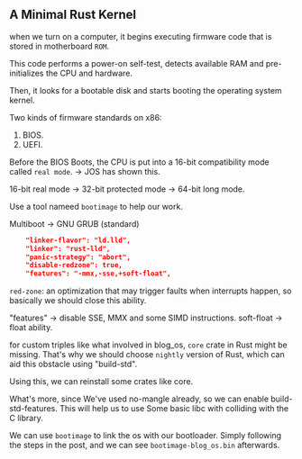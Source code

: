 ## A Minimal Rust Kernel
when we turn on a computer, it begins executing firmware code that is stored in motherboard `ROM`. 

This code performs a power-on self-test, detects available RAM and pre-initializes the CPU and hardware.

Then, it looks for a bootable disk and starts booting the operating system kernel.

Two kinds of firmware standards on x86:
1. BIOS.
2. UEFI.

Before the BIOS Boots, the CPU is put into a 16-bit compatibility mode called `real mode`. -> JOS has shown this.

16-bit real mode -> 32-bit protected mode -> 64-bit long mode.

Use a tool nameed `bootimage` to help our work.

Multiboot -> GNU GRUB (standard)
```json
    "linker-flavor": "ld.lld",
    "linker": "rust-lld",
    "panic-strategy": "abort",
    "disable-redzone": true,
    "features": "-mmx,-sse,+soft-float",
```
`red-zone`: an optimization that may trigger faults when interrupts happen, so basically we should close this ability.

"features" -> disable SSE, MMX and some SIMD instructions. soft-float -> float ability.

for custom triples like what involved in blog_os, `core` crate in Rust might be missing. That's why we should choose `nightly` version of Rust, which can aid this obstacle using "build-std".

Using this, we can reinstall some crates like core.

What's more, since We've used no-mangle already, so we can enable build-std-features. This will help us to use Some basic libc with colliding with the C library.

We can use `bootimage` to link the os with our bootloader. Simply following the steps in the post, and we can see `bootimage-blog_os.bin` afterwards.